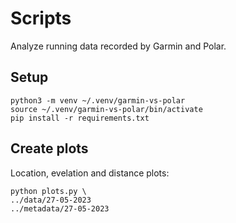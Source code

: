 # Scripts

Analyze running data recorded by Garmin and Polar.

## Setup

```
python3 -m venv ~/.venv/garmin-vs-polar
source ~/.venv/garmin-vs-polar/bin/activate
pip install -r requirements.txt
```

## Create plots

Location, evelation and distance plots:

```
python plots.py \
../data/27-05-2023
../metadata/27-05-2023
```